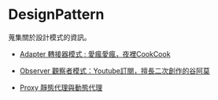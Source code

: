 # DesignPattern
蒐集關於設計模式的資訊。



* [ Adapter 轉接器模式 : 愛瘋愛瘋，夜裡CookCook](https://github.com/show1po/DesignPattern/blob/master/src/resource/DesignPattern/adapter/adapter.md)

* [ Observer 觀察者模式：Youtube訂閱，擅長二次創作的谷阿莫](https://github.com/show1po/DesignPattern/blob/master/src/resource/DesignPattern/observer/observer.md)

* [ Proxy 靜態代理與動態代理](https://github.com/show1po/DesignPattern/blob/master/src/resource/DesignPattern/proxy/proxy.md)

